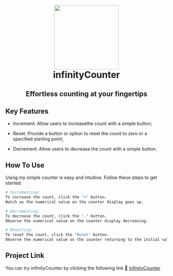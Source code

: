<h1 align="center">
  <br>
    <img src="https://michelezedda.github.io/infinityCounter/assets/images/favicon.ico" width="200">
  <br>
  infinityCounter
  <br>
</h1>

<h2 align="center">Effortless counting at your fingertips</h2>

## Key Features

* Increment: Allow users to increasethe count with a simple button;

* Reset: Provide a button or option to reset the count to zero or a specified starting point;
  
* Decrement: Allow users to decrease the count with a simple button.

## How To Use

Using my simple counter is easy and intuitive. Follow these steps to get started:

```bash
# Incrementing:
To increase the count, click the "+" button.
Watch as the numerical value on the counter display goes up.

# Decrementing:
To decrease the count, click the "-" button.
Observe the numerical value on the counter display decreasing.

# Resetting:
To reset the count, click the "Reset" button.
Observe the numerical value on the counter returning to the initial value.
```

## Project Link

You can try infinityCounter by clicking the following link :link: [infinityCounter](https://michelezedda.github.io/infinityCounter/)
